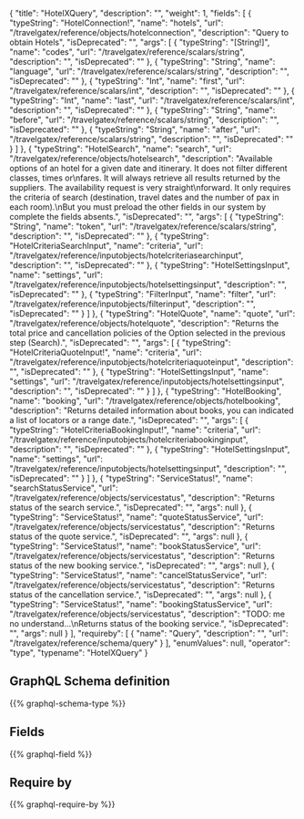 {
  "title": "HotelXQuery",
  "description": "",
  "weight": 1,
  "fields": [
    {
      "typeString": "HotelConnection!",
      "name": "hotels",
      "url": "/travelgatex/reference/objects/hotelconnection",
      "description": "Query to obtain Hotels",
      "isDeprecated": "",
      "args": [
        {
          "typeString": "[String!]",
          "name": "codes",
          "url": "/travelgatex/reference/scalars/string",
          "description": "",
          "isDeprecated": ""
        },
        {
          "typeString": "String",
          "name": "language",
          "url": "/travelgatex/reference/scalars/string",
          "description": "",
          "isDeprecated": ""
        },
        {
          "typeString": "Int",
          "name": "first",
          "url": "/travelgatex/reference/scalars/int",
          "description": "",
          "isDeprecated": ""
        },
        {
          "typeString": "Int",
          "name": "last",
          "url": "/travelgatex/reference/scalars/int",
          "description": "",
          "isDeprecated": ""
        },
        {
          "typeString": "String",
          "name": "before",
          "url": "/travelgatex/reference/scalars/string",
          "description": "",
          "isDeprecated": ""
        },
        {
          "typeString": "String",
          "name": "after",
          "url": "/travelgatex/reference/scalars/string",
          "description": "",
          "isDeprecated": ""
        }
      ]
    },
    {
      "typeString": "HotelSearch",
      "name": "search",
      "url": "/travelgatex/reference/objects/hotelsearch",
      "description": "Available options of an hotel for a given date and itinerary. It does not filter different classes, times or\nfares. It will always retrieve all results returned by the suppliers. The availability request is very straight\nforward. It only requires the criteria of search (destination, travel dates and the number of pax in each room).\nBut you must preload the other fields in our system by complete the fields absents.",
      "isDeprecated": "",
      "args": [
        {
          "typeString": "String",
          "name": "token",
          "url": "/travelgatex/reference/scalars/string",
          "description": "",
          "isDeprecated": ""
        },
        {
          "typeString": "HotelCriteriaSearchInput",
          "name": "criteria",
          "url": "/travelgatex/reference/inputobjects/hotelcriteriasearchinput",
          "description": "",
          "isDeprecated": ""
        },
        {
          "typeString": "HotelSettingsInput",
          "name": "settings",
          "url": "/travelgatex/reference/inputobjects/hotelsettingsinput",
          "description": "",
          "isDeprecated": ""
        },
        {
          "typeString": "FilterInput",
          "name": "filter",
          "url": "/travelgatex/reference/inputobjects/filterinput",
          "description": "",
          "isDeprecated": ""
        }
      ]
    },
    {
      "typeString": "HotelQuote",
      "name": "quote",
      "url": "/travelgatex/reference/objects/hotelquote",
      "description": "Returns the total price and cancellation policies of the Option selected in the previous step (Search).",
      "isDeprecated": "",
      "args": [
        {
          "typeString": "HotelCriteriaQuoteInput!",
          "name": "criteria",
          "url": "/travelgatex/reference/inputobjects/hotelcriteriaquoteinput",
          "description": "",
          "isDeprecated": ""
        },
        {
          "typeString": "HotelSettingsInput",
          "name": "settings",
          "url": "/travelgatex/reference/inputobjects/hotelsettingsinput",
          "description": "",
          "isDeprecated": ""
        }
      ]
    },
    {
      "typeString": "HotelBooking",
      "name": "booking",
      "url": "/travelgatex/reference/objects/hotelbooking",
      "description": "Returns detailed information about books, you can indicated a list of locators or a range date.",
      "isDeprecated": "",
      "args": [
        {
          "typeString": "HotelCriteriaBookingInput!",
          "name": "criteria",
          "url": "/travelgatex/reference/inputobjects/hotelcriteriabookinginput",
          "description": "",
          "isDeprecated": ""
        },
        {
          "typeString": "HotelSettingsInput",
          "name": "settings",
          "url": "/travelgatex/reference/inputobjects/hotelsettingsinput",
          "description": "",
          "isDeprecated": ""
        }
      ]
    },
    {
      "typeString": "ServiceStatus!",
      "name": "searchStatusService",
      "url": "/travelgatex/reference/objects/servicestatus",
      "description": "Returns status of the search service.",
      "isDeprecated": "",
      "args": null
    },
    {
      "typeString": "ServiceStatus!",
      "name": "quoteStatusService",
      "url": "/travelgatex/reference/objects/servicestatus",
      "description": "Returns status of the quote service.",
      "isDeprecated": "",
      "args": null
    },
    {
      "typeString": "ServiceStatus!",
      "name": "bookStatusService",
      "url": "/travelgatex/reference/objects/servicestatus",
      "description": "Returns status of the new booking service.",
      "isDeprecated": "",
      "args": null
    },
    {
      "typeString": "ServiceStatus!",
      "name": "cancelStatusService",
      "url": "/travelgatex/reference/objects/servicestatus",
      "description": "Returns status of the cancellation service.",
      "isDeprecated": "",
      "args": null
    },
    {
      "typeString": "ServiceStatus!",
      "name": "bookingStatusService",
      "url": "/travelgatex/reference/objects/servicestatus",
      "description": "TODO: me no understand...\nReturns status of the booking service.",
      "isDeprecated": "",
      "args": null
    }
  ],
  "requireby": [
    {
      "name": "Query",
      "description": "",
      "url": "/travelgatex/reference/schema/query"
    }
  ],
  "enumValues": null,
  "operator": "type",
  "typename": "HotelXQuery"
}
## GraphQL Schema definition

{{% graphql-schema-type %}}

## Fields

{{% graphql-field %}}

## Require by

{{% graphql-require-by %}}
